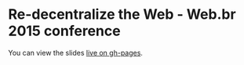 # Re-decentralize the Web - Web.br 2015 conference

You can view the slides [live on gh-pages](https://deiu.github.io/2015-web.br-conference/).
